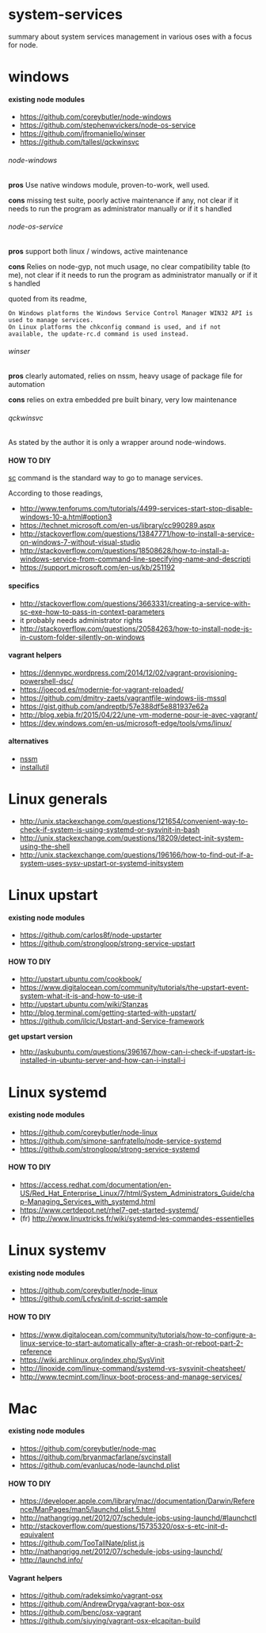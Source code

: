 # system-services
summary about system services management in various oses with a focus for node.

# windows

#### existing node modules
- https://github.com/coreybutler/node-windows
- https://github.com/stephenwvickers/node-os-service
- https://github.com/jfromaniello/winser
- https://github.com/tallesl/qckwinsvc

###### node-windows

__pros__ Use native windows module, proven-to-work, well used.

__cons__ missing test suite, poorly active maintenance if any, not clear if it needs to run the program as administrator manually or if it s handled

###### node-os-service

__pros__ support both linux / windows, active maintenance

__cons__ Relies on node-gyp, not much usage, no clear compatibility table (to me), not clear if it needs to run the program as administrator manually or if it s handled

quoted from its readme,
```
On Windows platforms the Windows Service Control Manager WIN32 API is used to manage services.
On Linux platforms the chkconfig command is used, and if not available, the update-rc.d command is used instead.
```

###### winser

__pros__ clearly automated, relies on nssm, heavy usage of package file for automation

__cons__ relies on extra embedded pre built binary, very low maintenance

###### qckwinsvc

As stated by the author it is only a wrapper around node-windows.

#### HOW TO DIY

[sc](https://technet.microsoft.com/en-us/library/bb490995.aspx) command is the standard way to go to manage services.

According to those readings,
- http://www.tenforums.com/tutorials/4499-services-start-stop-disable-windows-10-a.html#option3
- https://technet.microsoft.com/en-us/library/cc990289.aspx
- http://stackoverflow.com/questions/13847771/how-to-install-a-service-on-windows-7-without-visual-studio
- http://stackoverflow.com/questions/18508628/how-to-install-a-windows-service-from-command-line-specifying-name-and-descripti
- https://support.microsoft.com/en-us/kb/251192

#### specifics

- http://stackoverflow.com/questions/3663331/creating-a-service-with-sc-exe-how-to-pass-in-context-parameters
- it probably needs administrator rights
- http://stackoverflow.com/questions/20584263/how-to-install-node-js-in-custom-folder-silently-on-windows

#### vagrant helpers
- https://dennypc.wordpress.com/2014/12/02/vagrant-provisioning-powershell-dsc/
- https://joecod.es/modernie-for-vagrant-reloaded/
- https://github.com/dmitry-zaets/vagrantfile-windows-iis-mssql
- https://gist.github.com/andreptb/57e388df5e881937e62a
- http://blog.xebia.fr/2015/04/22/une-vm-moderne-pour-ie-avec-vagrant/
- https://dev.windows.com/en-us/microsoft-edge/tools/vms/linux/

#### alternatives

- [nssm](https://nssm.cc/)
- [installutil](https://msdn.microsoft.com/en-us/library/sd8zc8ha%28v=vs.110%29.aspx)

# Linux generals

- http://unix.stackexchange.com/questions/121654/convenient-way-to-check-if-system-is-using-systemd-or-sysvinit-in-bash
- http://unix.stackexchange.com/questions/18209/detect-init-system-using-the-shell
- http://unix.stackexchange.com/questions/196166/how-to-find-out-if-a-system-uses-sysv-upstart-or-systemd-initsystem

# Linux upstart

#### existing node modules
- https://github.com/carlos8f/node-upstarter
- https://github.com/strongloop/strong-service-upstart

#### HOW TO DIY
- http://upstart.ubuntu.com/cookbook/
- https://www.digitalocean.com/community/tutorials/the-upstart-event-system-what-it-is-and-how-to-use-it
- http://upstart.ubuntu.com/wiki/Stanzas
- http://blog.terminal.com/getting-started-with-upstart/
- https://github.com/ilcic/Upstart-and-Service-framework

__get upstart version__
- http://askubuntu.com/questions/396167/how-can-i-check-if-upstart-is-installed-in-ubuntu-server-and-how-can-i-install-i

# Linux systemd

#### existing node modules
- https://github.com/coreybutler/node-linux
- https://github.com/simone-sanfratello/node-service-systemd
- https://github.com/strongloop/strong-service-systemd

#### HOW TO DIY
- https://access.redhat.com/documentation/en-US/Red_Hat_Enterprise_Linux/7/html/System_Administrators_Guide/chap-Managing_Services_with_systemd.html
- https://www.certdepot.net/rhel7-get-started-systemd/
- (fr) http://www.linuxtricks.fr/wiki/systemd-les-commandes-essentielles

# Linux systemv

#### existing node modules
- https://github.com/coreybutler/node-linux
- https://github.com/Lcfvs/init.d-script-sample

#### HOW TO DIY
- https://www.digitalocean.com/community/tutorials/how-to-configure-a-linux-service-to-start-automatically-after-a-crash-or-reboot-part-2-reference
- https://wiki.archlinux.org/index.php/SysVinit
- http://linoxide.com/linux-command/systemd-vs-sysvinit-cheatsheet/
- http://www.tecmint.com/linux-boot-process-and-manage-services/

# Mac

#### existing node modules
- https://github.com/coreybutler/node-mac
- https://github.com/bryanmacfarlane/svcinstall
- https://github.com/evanlucas/node-launchd.plist

#### HOW TO DIY
- https://developer.apple.com/library/mac//documentation/Darwin/Reference/ManPages/man5/launchd.plist.5.html
- http://nathangrigg.net/2012/07/schedule-jobs-using-launchd/#launchctl
- http://stackoverflow.com/questions/15735320/osx-s-etc-init-d-equivalent
- https://github.com/TooTallNate/plist.js
- http://nathangrigg.net/2012/07/schedule-jobs-using-launchd/
- http://launchd.info/

#### Vagrant helpers
- https://github.com/radeksimko/vagrant-osx
- https://github.com/AndrewDryga/vagrant-box-osx
- https://github.com/benc/osx-vagrant
- https://github.com/siuying/vagrant-osx-elcapitan-build
